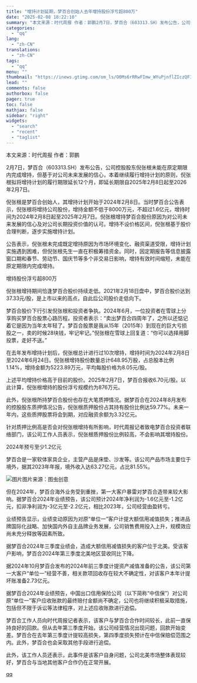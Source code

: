 ```yaml
---
title: "增持计划延期，梦百合创始人去年增持股份浮亏超800万"
date: "2025-02-08 18:22:10"
summary: "本文来源：时代周报 作者：郭鹏2月7日，梦百合（603313.SH）发布公告，公司控股股东倪张根未能..."
categories:
  - "qq"
lang:
  - "zh-CN"
translations:
  - "zh-CN"
tags:
  - "qq"
menu: ""
thumbnail: "https://inews.gtimg.com/om_ls/O0Ms6rRRwFImw_WYuPjnflZIczQFInCb4NmAebjHtSyGIAA_640360/0"
lead: ""
comments: false
authorbox: false
pager: true
toc: false
mathjax: false
sidebar: "right"
widgets:
  - "search"
  - "recent"
  - "taglist"
---
```


本文来源：时代周报 作者：郭鹏

2月7日，梦百合（603313.SH）发布公告，公司控股股东倪张根未能在原定期限内完成增持，但基于对公司未来发展的信心，本着继续履行增持计划的原则，倪张根拟将增持计划的履行期限延长12个月，即延长期限自2025年2月8日起至2026年2月7日。

倪张根是梦百合创始人，其增持计划开始于2024年2月8日。当时梦百合公告表示，倪张根将增持公司股份，增持金额不低于8000万元，不超过1.6亿元，增持时间为2024年2月8日起至2025年2月7日。倪张根增持梦百合股份原因为对公司未来发展的信心及对公司长期投资价值的认可。增持不设价格区间，倪张根基于股价合理判断，逐步实施增持计划。

公告表示，倪张根未完成既定增持原因为市场环境变化、融资渠道受限，增持计划实施遇到困难，但倪张根先生一直在积极筹措资金。同时，因定期报告等信息披露窗口期和春节、劳动节、国庆节等多个非交易日影响，增持有效时间缩短，未能在原定期限内完成增持。

增持股份浮亏超800万

倪张根增持期间恰逢梦百合股价持续走低。2021年2月18日盘中，梦百合股价达到37.33元/股，是上市以来的高点，自此后公司股价走低向下。

梦百合股价下行引发倪张根和投资者争执。2024年6月，一位投资者在雪球上分享购买梦百合股票心路历程。投资者表示：“卖出梦百合四周年了，之所以还惦记着它是因为当年太年轻了。梦百合股票是我从15年（2015年）到现在的巨大亏损股之一，卖的时候28块钱，牢记牢记。”倪张根在雪球上回复道：“你可以选择用脚投票，走好不送。”

在去年发布增持计划后，倪张根总计进行过10次增持，增持时间为2024年2月8日至2024年6月24日。倪张根增持股份数量总计648.95万股，占总股本比例1.14%，增持金额为5223.89万元，平均每股价格为8.05元/股。

上述平均增持价格高于目前的股价。2025年2月7日，梦百合报收6.70元/股。以此计算，倪张根增持的股份浮亏规模约为876万元。

此外，倪张根所持梦百合股份也存在大笔质押情况。据梦百合在2024年8月发布的控股股东质押情况公告，倪张根质押股份占其持有股份比例达59.77%。未来一年内，这些质押股票将会到期，对应融资余额为3.32亿元。

针对质押比例高是否会对倪张根增持有所影响，时代周报记者致电梦百合投资者联络部门，该公司工作人员表示，倪张根质押股份比例较高，不会影响其增持股份。

2024年预亏至少1.2亿元

梦百合是一家软体家具企业，主营产品是床垫、沙发等。该公司产品市场主要位于境外，据其2023年年报，境外收入达63.27亿元，占比81.55%。

![图片](https://inews.gtimg.com/om_bt/OxSsooZpzKfZmlym6x1LEPCr1e7gYoBK8p5u6ITaaBTX4AA/641)图片来源：图虫创意

但在2024年，梦百合海外业务受到重挫，第一大客户暴雷对梦百合造带来较大影响。据梦百合2024年业绩预告，该公司预计2024年净利润为-1.6亿元至-1.2亿元，扣非净利润为-3亿元至-2.2亿元，相比2023年，公司经营由盈转亏。

业绩预告显示，业绩变动原因为对原“单位一”客户计提大额信用减值损失；推进品牌国际化战略、加快国内外自主品牌业务发展，公司销售费用投入上升，规模效应尚未充分释放等因素所致。

据梦百合2024年三季度业绩会，造成大额信用减值损失的客户位于北美。受该客户影响，梦百合2024年第三季度北美地区营收同比下降。

据2024年10月梦百合发布的2024年前三季度计提资产减值准备的公告，该公司第一大客户“单位一”经营不善，相关款项回收存在较大不确定性，对该客户本年计提坏账准备2.73亿元。

据梦百合2024年业绩预告，中国出口信用保险公司（以下简称“中信保”）对公司原“单位一”客户应收账款的最终赔付金额尚不确定，公司也将继续积极采取措施，包括但不限于诉讼等法律程序，对上述应收账款进行追偿。

梦百合工作人员向时代周报记者表示，该客户与梦百合合作时间较长，此前一直保持良好的回款。但从去年第三季度开始，该公司经营情况出现问题，回款开始变差。梦百合在去年第三季度计提较高损失，第四季度损失预计在中信保赔偿范围之内。此外，梦百合也会采取其他手段进行追偿。

此外，该工作人员还表示，此事件是该客户自身问题，公司北美市场整体表现较好，梦百合与当地其他客户合作仍在正常开展。

[qq](https://new.qq.com/rain/a/20250208A0737Z00)
